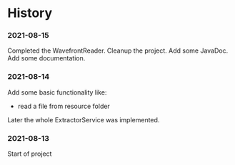 # History

### 2021-08-15
Completed the WavefrontReader.
Cleanup the project.
Add some JavaDoc.
Add some documentation.

### 2021-08-14
Add some basic functionality like:
* read a file from resource folder

Later the whole ExtractorService was implemented.

### 2021-08-13
Start of project